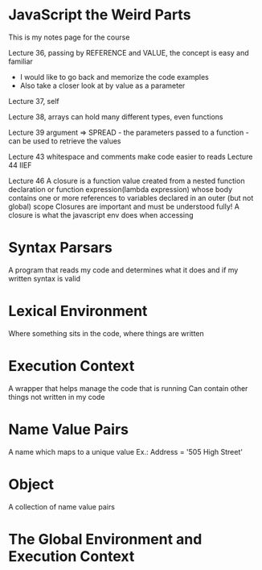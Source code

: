 # JavaScript the Weird Parts
This is my notes page for the course

Lecture 36, passing by REFERENCE and VALUE, the concept is easy and familiar
* I would like to go back and memorize the code examples
* Also take a closer look at by value as a parameter

Lecture 37, self

Lecture 38, arrays can hold many different types, even functions

Lecture 39 argument => SPREAD - the parameters passed to a function - can be used to retrieve the values

Lecture 43 whitespace and comments make code easier to reads
Lecture 44 IIEF

Lecture 46
A closure is a function value created from a nested function declaration or function expression(lambda expression)
whose body contains one or more references to variables declared in an outer (but not global) scope
Closures are important and must be understood fully!
A closure is what the javascript env does when accessing 

# Syntax Parsars
A program that reads my code and determines what it does and if my written syntax is valid

# Lexical Environment
Where something sits in the code, where things are written

# Execution Context
A wrapper that helps manage the code that is running
Can contain other things not written in my code

# Name Value Pairs
A name which maps to a unique value
Ex.:  Address = '505 High Street'

# Object
A collection of name value pairs

# The Global Environment and Execution Context
